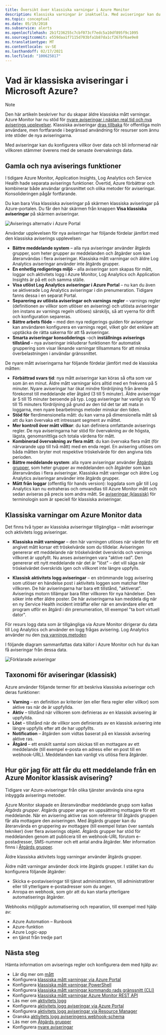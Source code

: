```yaml
---
title: Översikt över klassiska varningar i Azure Monitor
description: Klassiska varningar är inaktuella. Med aviseringar kan du övervaka Azures resurs mått, händelser eller loggar och meddelas när ett villkor som du anger är uppfyllt.
ms.topic: conceptual
ms.date: 05/19/2018
ms.subservice: alerts
ms.openlocfilehash: 2b1f236255c7cbf073cf7edc5a10df895f9c1095
ms.sourcegitcommit: e559daa1f7115d703bfa1b87da1cf267bf6ae9e8
ms.translationtype: MT
ms.contentlocale: sv-SE
ms.lasthandoff: 02/17/2021
ms.locfileid: "100625817"
---
```

# <a name="what-are-classic-alerts-in-microsoft-azure"></a>Vad är klassiska aviseringar i Microsoft Azure?

> [!NOTE]
> Den här artikeln beskriver hur du skapar äldre klassiska mått varningar. Azure Monitor har nu stöd för [nyare aviseringar i nästan real tid och nya aviserings upplevelser](../platform/alerts-overview.md). Klassiska aviseringar [dras tillbaka](../platform/monitoring-classic-retirement.md) för offentliga moln användare, men fortfarande i begränsad användning för resurser som ännu inte stöder de nya aviseringarna.
>

Med aviseringar kan du konfigurera villkor över data och bli informerad när villkoren stämmer överens med de senaste övervaknings data.

## <a name="old-and-new-alerting-capabilities"></a>Gamla och nya aviserings funktioner

I tidigare Azure Monitor, Application Insights, Log Analytics och Service Health hade separata aviserings funktioner. Övertid, Azure förbättrar och kombinerar både användar gränssnittet och olika metoder för aviseringar. Konsolideringen pågår fortfarande.

Du kan bara Visa klassiska aviseringar på skärmen klassiska aviseringar på Azure-portalen. Du får den här skärmen från knappen **Visa klassiska aviseringar** på skärmen aviseringar. 

 ![Aviserings alternativ i Azure Portal](media/alerts-classic.overview/monitor-alert-screen2.png)

Användar upplevelsen för nya aviseringar har följande fördelar jämfört med den klassiska aviserings upplevelsen:
- **Bättre meddelande system** – alla nya aviseringar använder åtgärds grupper, som heter grupper av meddelanden och åtgärder som kan återanvändas i flera aviseringar. Klassiska mått varningar och äldre Log Analytics aviseringar använder inte åtgärds grupper.
- **En enhetlig redigerings miljö** – alla aviseringar som skapas för mått, loggar och aktivitets logg i Azure Monitor, Log Analytics och Application Insights är på ett och samma ställe.
- **Visa utlöst Log Analytics aviseringar i Azure Portal** – nu kan du även se aktiverade Log Analytics aviseringar i din prenumeration. Tidigare fanns dessa i en separat Portal.
- **Separering av utlösta aviseringar och varnings regler** – varnings regler (definitionen av villkor som utlöser en avisering) och utlösta aviseringar (en instans av varnings regeln utlöses) särskiljs, så att vyerna för drift och konfiguration separeras.
- **Bättre arbets flöde** – med den nya redigerings guiden för aviseringar kan användaren konfigurera en varnings regel, vilket gör det enklare att upptäcka de rätta sakerna för att få aviseringar.
- **Smarta aviseringar konsoliderings** -och **inställnings aviserings tillstånd**  – nya aviseringar inkluderar funktionen för automatisk gruppering som visar liknande varningar tillsammans för att minska överbelastningen i användar gränssnittet. 

De nyare mått aviseringarna har följande fördelar jämfört med de klassiska måtten:
- **Förbättrad svars tid**: nya mått aviseringar kan köras så ofta som var som än en minut. Äldre mått varningar körs alltid med en frekvens på 5 minuter. Nyare aviseringar har ökat mindre fördröjning från ärende förekomst till meddelande eller åtgärd (3 till 5 minuter). Äldre aviseringar är 5 till 15 minuter beroende på typ.  Logg aviseringar har vanligt vis 10 till 15 minuters fördröjning på grund av den tid det tar att mata in loggarna, men nyare bearbetnings metoder minskar den tiden. 
- **Stöd för** flerdimensionella mått: du kan varna på dimensionella mått så att du kan övervaka ett intressant segment av måttet.
- **Mer kontroll över mått villkor**: du kan definiera omfattande aviserings regler. De nya aviseringarna har stöd för övervakning av de högsta, lägsta, genomsnittliga och totala värdena för mått.
- **Kombinerad övervakning av flera mått**: du kan övervaka flera mått (för närvarande upp till två mått) med en enda regel. En avisering utlöses om båda måtten bryter mot respektive tröskelvärde för den angivna tids perioden.
- **Bättre meddelande system**: alla nyare aviseringar använder [Åtgärds grupper](../platform/action-groups.md), som heter grupper av meddelanden och åtgärder som kan återanvändas i flera aviseringar.  Klassiska mått varningar och äldre Log Analytics aviseringar använder inte åtgärds grupper. 
- **Mått från loggar** (offentlig för hands version): loggdata som går till Log Analytics kan nu extraheras och omvandlas till Azure Monitor mått och sedan aviseras på precis som andra mått. Se [aviseringar (klassisk)]() för terminologin som är speciell för klassiska aviseringar. 


## <a name="classic-alerts-on-azure-monitor-data"></a>Klassiska varningar om Azure Monitor data
Det finns två typer av klassiska aviseringar tillgängliga – mått aviseringar och aktivitets logg aviseringar.

* **Klassiska mått varningar** – den här varningen utlöses när värdet för ett angivet mått korsar ett tröskelvärde som du tilldelar. Aviseringen genererar ett meddelande när tröskelvärdet överskrids och varnings villkoret är uppfyllt. Nu anses aviseringen vara "aktive rad". Den genererar ett nytt meddelande när det är "löst" – det vill säga när tröskelvärdet överskrids igen och villkoret inte längre uppfylls.

* **Klassisk aktivitets logg aviseringar** – en strömmande logg avisering som utlöser en händelse post i aktivitets loggen som matchar filter villkoren. De här aviseringarna har bara ett tillstånd, "aktiverat". Aviserings motorn tillämpar bara filter villkoren för nya händelser. Den söker inte efter äldre poster. De här aviseringarna kan meddela dig när en ny Service Health incident inträffar eller när en användare eller ett program utför en åtgärd i din prenumeration, till exempel "ta bort virtuell dator".

För resurs logg data som är tillgängliga via Azure Monitor dirigerar du data till Log Analytics och använder en logg frågas avisering. Log Analytics använder nu den [nya varnings metoden](../platform/alerts-overview.md) 

I följande diagram sammanfattas data källor i Azure Monitor och hur du kan få aviseringar från dessa data.

![Förklarade aviseringar](media/alerts-classic.overview/Alerts_Overview_Resource_v5.png)

## <a name="taxonomy-of-alerts-classic"></a>Taxonomi för aviseringar (klassisk)
Azure använder följande termer för att beskriva klassiska aviseringar och deras funktioner:
* **Varning** – en definition av kriterier (en eller flera regler eller villkor) som aktive ras när de är uppfyllda.
* **Aktiv** – tillstånd när villkoren som definieras av en klassisk avisering är uppfyllda.
* **Löst** – tillstånd när de villkor som definierats av en klassisk avisering inte längre uppfylls efter att de har uppfyllts.
* **Notification** – åtgärden som vidtas baserat på en klassisk avisering aktive ras.
* **Åtgärd** – ett enskilt samtal som skickas till en mottagare av ett meddelande (till exempel e-posta en adress eller en post till en webhook-URL). Meddelanden kan vanligt vis utlösa flera åtgärder.

## <a name="how-do-i-receive-a-notification-from-an-azure-monitor-classic-alert"></a>Hur gör jag för att får du ett meddelande från en Azure Monitor klassisk avisering?
Tidigare var Azure-aviseringar från olika tjänster använda sina egna inbyggda aviserings metoder. 

Azure Monitor skapade en återanvändbar meddelande grupp som kallas *Åtgärds grupper*. Åtgärds grupper anger en uppsättning mottagare för ett meddelande. När en avisering aktive ras som refererar till åtgärds gruppen får alla mottagare den aviseringen. Med åtgärds grupper kan du återanvända en gruppering av mottagare (till exempel listan över samtals tekniker) över flera aviserings objekt. Åtgärds grupper har stöd för meddelanden genom att publicera till en webhook-URL förutom e-postadresser, SMS-nummer och ett antal andra åtgärder.  Mer information finns i [Åtgärds grupper](../platform/action-groups.md). 

Äldre klassiska aktivitets logg varningar använder åtgärds grupper.

Äldre mått varningar använder dock inte åtgärds grupper. I stället kan du konfigurera följande åtgärder: 
- Skicka e-postaviseringar till tjänst administratören, till administratörer eller till ytterligare e-postadresser som du anger.
- Anropa en webhook, som gör att du kan starta ytterligare automatiserings åtgärder.

Webhooks möjliggör automatisering och reparation, till exempel med hjälp av:
- Azure Automation – Runbook
- Azure-funktion
- Azure Logic-app
- en tjänst från tredje part

## <a name="next-steps"></a>Nästa steg
Hämta information om aviserings regler och konfigurera dem med hjälp av:

* Lär dig mer om [mått](../platform/data-platform.md)
* Konfigurera [klassiska mått varningar via Azure Portal](alerts-classic-portal.md)
* Konfigurera [klassiska mått varningar PowerShell](alerts-classic-portal.md)
* Konfigurera [klassiska mått varningar kommando rads gränssnitt (CLI)](alerts-classic-portal.md)
* Konfigurera [klassiska mått varningar Azure Monitor REST API](/rest/api/monitor/alertrules)
* Läs mer om [aktivitets logg](../platform/platform-logs-overview.md)
* Konfigurera [aktivitets logg aviseringar via Azure Portal](../platform/activity-log-alerts.md)
* Konfigurera [aktivitets logg aviseringar via Resource Manager](../platform/alerts-activity-log.md)
* Granska [aktivitets logg aviseringens webhook-schema](activity-log-alerts-webhook.md)
* Läs mer om [Åtgärds grupper](../platform/action-groups.md)
* Konfigurera [nyare aviseringar](alerts-metric.md)

